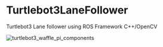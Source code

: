 # Turtlebot3LaneFollower
Turtlebot3 Lane follower using ROS Framework C++/OpenCV 


![turtlebot3_waffle_pi_components](https://user-images.githubusercontent.com/74437465/191564552-0e59faa8-d2e2-4a07-bbd6-42489188b660.png)

